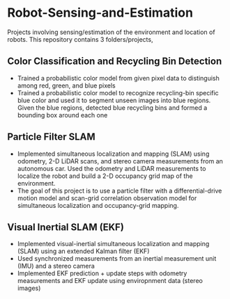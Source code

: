 # Robot-Sensing-and-Estimation
Projects involving sensing/estimation of the environment and location of robots. This repository contains 3 folders/projects,

## Color Classification and Recycling Bin Detection
- Trained a probabilistic color model from given pixel data to distinguish among red, green, and blue pixels
- Trained a probabilistic color model to recognize recycling-bin specific blue color and used it to segment unseen images into blue regions. Given the blue regions, detected blue recycling bins and formed a bounding box around each one

## Particle Filter SLAM
- Implemented simultaneous localization and mapping (SLAM) using odometry, 2-D LiDAR scans, and stereo camera measurements from an autonomous car. Used the odometry and LiDAR measurements to localize the robot and build a 2-D occupancy grid map of the environment. 
- The goal of this project is to use a particle filter with a differential-drive motion model and scan-grid correlation observation model for simultaneous localization and occupancy-grid mapping.

## Visual Inertial SLAM (EKF)
- Implemented visual-inertial simultaneous localization and mapping (SLAM) using an extended Kalman filter (EKF)
- Used synchronized measurements from an inertial measurement unit (IMU) and a stereo camera
- Implemented EKF prediction + update steps with odometry measurements and EKF update using enviropnment data (stereo images) 

